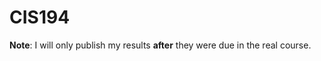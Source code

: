 CIS194
======

**Note**: I will only publish my results **after** they were due in the real course.
